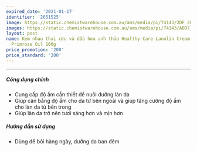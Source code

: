 ```yaml
---
expired_date: '2021-01-17'
identifier: '2651525'
image: https://static.chemistwarehouse.com.au/ams/media/pi/74143/2DF_200.jpg
images: https://static.chemistwarehouse.com.au/ams/media/pi/74143/ADD7_200.jpg
layout: post
name: Kem nhau thai cừu và dầu hoa anh thảo Healthy Care Lanolin Cream With Evening
  Primrose Oil 100g
price_promotion: '200'
price_standard: '200'
---
```


---
##### Công dụng chính
- Cung cấp độ ẩm cần thiết để nuôi dưỡng làn da
- Giúp cân bằng độ ẩm cho da từ bên ngoài và giúp tăng cường độ ẩm cho làn da từ bên trong
- Giúp làn da trở nên tươi sáng hơn và mịn hơn

##### Hướng dẫn sử dụng
- Dùng để bôi hàng ngày, dưỡng da ban đêm
